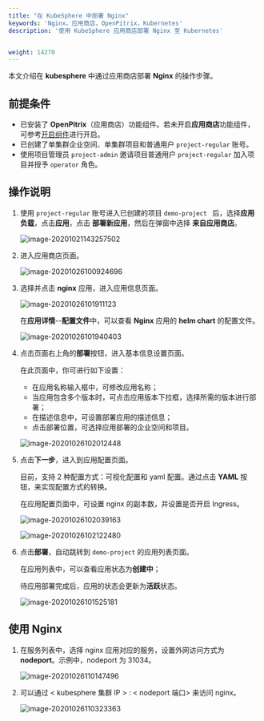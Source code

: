 ```yaml
---
title: "在 KubeSphere 中部署 Nginx"
keywords: 'Nginx，应用商店，OpenPitrix，Kubernetes'
description: '使用 KubeSphere 应用商店部署 Nginx 至 Kubernetes'


weight: 14270
---
```


本文介绍在 **kubesphere** 中通过应用商店部署 **Nginx** 的操作步骤。

## 前提条件

- 已安装了 **OpenPitrix**（应用商店）功能组件。若未开启**应用商店**功能组件，可参考[开启组件](https://kubesphere.io/docs/pluggable-components/app-store/)进行开启。
- 已创建了单集群企业空间、单集群项目和普通用户 `project-regular` 账号。
- 使用项目管理员 `project-admin` 邀请项目普通用户 `project-regular` 加入项目并授予 `operator` 角色。

## 操作说明

1. 使用 `project-regular` 账号进入已创建的项目 `demo-project ` 后，选择**应用负载**，点击**应用**，点击 **部署新应用**，然后在弹窗中选择 **来自应用商店**。

   ![image-20201021143257502](https://sh1a.qingstor.com/ks-website-image/pic/image-20201021143257502.png)

2. 进入应用商店页面。

   ![image-20201026100924696](https://sh1a.qingstor.com/ks-website-image/pic/image-20201026100924696.png)

3. 选择并点击 **nginx** 应用，进入应用信息页面。

   ![image-20201026101911123](https://sh1a.qingstor.com/ks-website-image/pic/image-20201026101911123.png)

   在**应用详情**--**配置文件**中，可以查看 **Nginx** 应用的 **helm chart** 的配置文件。

   ![image-20201026101940403](https://sh1a.qingstor.com/ks-website-image/pic/image-20201026101940403.png)

4. 点击页面右上角的**部署**按钮，进入基本信息设置页面。

   在此页面中，你可进行如下设置：

   - 在应用名称输入框中，可修改应用名称；
   - 当应用包含多个版本时，可点击应用版本下拉框，选择所需的版本进行部署；
   - 在描述信息中，可设置部署应用的描述信息；
   - 点击部署位置，可选择应用部署的企业空间和项目。

   ![image-20201026102012448](https://sh1a.qingstor.com/ks-website-image/pic/image-20201026102012448.png)

5. 点击**下一步**，进入到应用配置页面。

   目前，支持 2 种配置方式：可视化配置和 yaml 配置。通过点击 **YAML** 按钮，来实现配置方式的转换。

   在应用配置页面中，可设置 nginx 的副本数，并设置是否开启 Ingress。

   ![image-20201026102039163](https://sh1a.qingstor.com/ks-website-image/pic/image-20201026102039163.png)

   ![image-20201026102122480](https://sh1a.qingstor.com/ks-website-image/pic/image-20201026102122480.png)

6. 点击**部署**，自动跳转到 `demo-project` 的应用列表页面。

   在应用列表中，可以查看应用状态为**创建中**；

   待应用部署完成后，应用的状态会更新为**活跃**状态。

   ![image-20201026101525181](https://sh1a.qingstor.com/ks-website-image/pic/image-20201026101525181.png)

## 使用 Nginx

1. 在服务列表中，选择 nginx 应用对应的服务，设置外网访问方式为 **nodeport**。示例中，nodeport 为 31034。

   ![image-20201026110147496](https://sh1a.qingstor.com/ks-website-image/pic/image-20201026110147496.png)

2. 可以通过 < kubesphere 集群 IP > : < nodeport 端口> 来访问 nginx。

   ![image-20201026110323363](https://sh1a.qingstor.com/ks-website-image/pic/image-20201026110323363.png)

